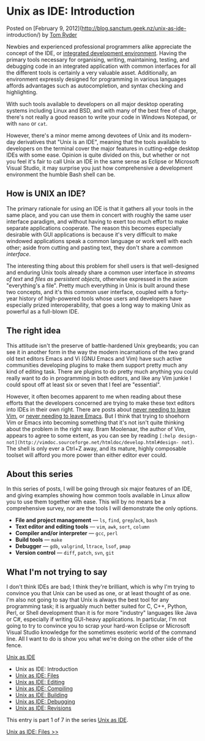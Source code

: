 # Unix as IDE: Introduction

Posted on [February 9, 2012](http://blog.sanctum.geek.nz/unix-as-ide-
introduction/) by  [Tom Ryder](http://blog.sanctum.geek.nz/author/tom/)

Newbies and experienced professional programmers alike appreciate the concept
of the IDE, or [integrated development
environment](http://en.wikipedia.org/wiki/Integrated_development_environment).
Having the primary tools necessary for organising, writing, maintaining,
testing, and debugging code in an integrated application with common
interfaces for all the different tools is certainly a very valuable asset.
Additionally, an environment expressly designed for programming in various
languages affords advantages such as autocompletion, and syntax checking and
highlighting.

With such tools available to developers on all major desktop operating systems
including Linux and BSD, and with many of the best free of charge, there's not
really a good reason to write your code in Windows Notepad, or with `nano` or
`cat`.

However, there's a minor meme among devotees of Unix and its modern-day
derivatives that "Unix is an IDE", meaning that the tools available to
developers on the terminal cover the major features in cutting-edge desktop
IDEs with some ease. Opinion is quite divided on this, but whether or not you
feel it's fair to call Unix an IDE in the same sense as Eclipse or Microsoft
Visual Studio, it may surprise you just how comprehensive a development
environment the humble Bash shell can be.

## How is UNIX an IDE?

The primary rationale for using an IDE is that it gathers all your tools in
the same place, and you can use them in concert with roughly the same user
interface paradigm, and without having to exert too much effort to make
separate applications cooperate. The reason this becomes especially desirable
with GUI applications is because it's very difficult to make windowed
applications speak a common language or work well with each other; aside from
cutting and pasting text, they don't share a _common interface_.

The interesting thing about this problem for shell users is that well-designed
and enduring Unix tools already share a common user interface in _streams of
text_ and _files as persistent objects_, otherwise expressed in the axiom
"everything's a file". Pretty much everything in Unix is built around these
two concepts, and it's this common user interface, coupled with a forty-year
history of high-powered tools whose users and developers have especially
prized interoperability, that goes a long way to making Unix as powerful as a
full-blown IDE.

## The right idea

This attitude isn't the preserve of battle-hardened Unix greybeards; you can
see it in another form in the way the modern incarnations of the two grand old
text editors Emacs and Vi (GNU Emacs and Vim) have such active communities
developing plugins to make them support pretty much any kind of editing task.
There are plugins to do pretty much anything you could really want to do in
programming in both editors, and like any Vim junkie I could spout off at
least six or seven that I feel are "essential".

However, it often becomes apparent to me when reading about these efforts that
the developers concerned are trying to make these text editors into IDEs in
their own right. There are posts about [never needing to leave
Vim](http://symbolsystem.com/2010/12/15/this-is-your-brain-on-vim/), or [never
needing to leave Emacs](http://news.ycombinator.com/item?id=819447). But I
think that trying to shoehorn Vim or Emacs into becoming something that it's
not isn't quite thinking about the problem in the right way. Bram Moolenaar,
the author of Vim, appears to agree to some extent, as you can see by reading
`[:help design-not](http://vimdoc.sourceforge.net/htmldoc/develop.html#design-
not)`. The shell is only ever a Ctrl+Z away, and its mature, highly composable
toolset will afford you more power than either editor ever could.

## About this series

In this series of posts, I will be going through six major features of an IDE,
and giving examples showing how common tools available in Linux allow you to
use them together with ease. This will by no means be a comprehensive survey,
nor are the tools I will demonstrate the only options.

  * **File and project management** — `ls`, `find`, `grep`/`ack`, `bash`
  * **Text editor and editing tools** — `vim`, `awk`, `sort`, `column`
  * **Compiler and/or interpreter** — `gcc`, `perl`
  * **Build tools** — `make`
  * **Debugger** — `gdb`, `valgrind`, `ltrace`, `lsof`, `pmap`
  * **Version control** — `diff`, `patch`, `svn`, `git`

## What I'm not trying to say

I don't think IDEs are bad; I think they're brilliant, which is why I'm trying
to convince you that Unix can be used as one, or at least thought of as one.
I'm also not going to say that Unix is always the best tool for any
programming task; it is arguably much better suited for C, C++, Python, Perl,
or Shell development than it is for more "industry" languages like Java or C#,
especially if writing GUI-heavy applications. In particular, I'm not going to
try to convince you to scrap your hard-won Eclipse or Microsoft Visual Studio
knowledge for the sometimes esoteric world of the command line. All I want to
do is show you what we're doing on the other side of the fence.

  
[Unix as IDE](http://blog.sanctum.geek.nz/series/unix-as-ide/)

  * Unix as IDE: Introduction
  * [Unix as IDE: Files](http://blog.sanctum.geek.nz/unix-as-ide-files/)
  * [Unix as IDE: Editing](http://blog.sanctum.geek.nz/unix-as-ide-editing/)
  * [Unix as IDE: Compiling](http://blog.sanctum.geek.nz/unix-as-ide-compiling/)
  * [Unix as IDE: Building](http://blog.sanctum.geek.nz/unix-as-ide-building/)
  * [Unix as IDE: Debugging](http://blog.sanctum.geek.nz/unix-as-ide-debugging/)
  * [Unix as IDE: Revisions](http://blog.sanctum.geek.nz/unix-as-ide-revisions/)

This entry is part 1 of 7 in the series [Unix as
IDE](http://blog.sanctum.geek.nz/series/unix-as-ide/).

[Unix as IDE: Files >>](http://blog.sanctum.geek.nz/unix-as-ide-files/)

